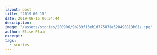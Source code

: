 ```yaml
---
layout: post
title: "2019-06-15"
date: 2019-06-15 06:34:44
description: 
image: "/assets/stories/201906/9b239f13eb1d775876a520498813b01a.jpg"
author: Elise Plain
excerpt: 
tags: 
  - stories
---
```



<p></p>
